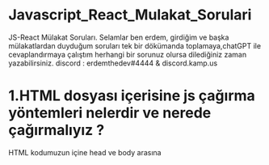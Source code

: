 # Javascript_React_Mulakat_Sorulari

JS-React Mülakat Soruları.
Selamlar ben erdem, girdiğim ve başka mülakatlardan duyduğum soruları tek bir dökümanda toplamaya,chatGPT ile cevaplandırmaya çalıştım herhangi bir sorunuz olursa dilediğiniz zaman yazabilirsiniz. discord : erdemthedev#4444 & discord.kamp.us

# 1.HTML dosyası içerisine js çağırma yöntemleri nelerdir ve nerede çağırmalıyız ?

HTML kodumuzun içine head ve body arasına <script> tagi içinde de yazabiliriz ya da 
Dışarıdan oluşturduğumuz js dosyasını html kodumuzun içinde çağırırız.(script src)
# 2.Semantic HTML nedir ?
Semantik HTML etiketleri Sayfadaki içeriğin hangi bölümü önemli, hangi kısım tamamlayıcı dolayısıyla öncelikli değil, hangi alan navigasyon için gibi soruların cevaplarının arama motorlarına bildirilmesini sağlayan HTML5, Google ve Bing gibi büyük arama motorları için önemli semantik ipuçları sağlayabiliyor. Ayrıca HTML5, arama motorlarına anlamlı bilgi iletilmesinin yanı sıra multimedya kullanımını da kolaylaştırarak ekstra uzantılara ihtiyaç duymadan interaktif sayfalar hazırlamanıza olanak sağlıyor.

# 3.Const — let — var farkları nelerdir ?

## VAR=>  ile tanımlanan değişkenler daha sonra değiştirilebilir.
	Kodun herhangi bir yerinde kullanılabilir ve birden fazla kullanılabilir
	Var ile tanımlanan değişlenler function scopetur yani fonksiyon içerisinde var kullanılarak tanımlanmış değişkenlere fonksiyon dışından erişilemez.
## LET = > ile tanımlanmış değişkenlere sadece tanımlandığı kapsamda ulaşılabilir yani block scope {}
	Süslü parantezin içerisidir , sonradan tekrar değiştirilebilir, aynı kapsam içerisinde sadece bir sefer tanımlanabilir tekrar tanımlanırsa kod hata verir.
## CONST => const ile tanımlanmış bir değişken let kullanımında olduğu gibi tanımlandığı kapsam (block scope) içerisinden erişilebilir ve bunun dışından erişimler 	sağlanmaz. const kelimesi aslında Constant yani Sabit anlamını taşımaktadır . Kullanıldığı kapsam içerisinde sabittir ve değiştirilemez .
# 4. Javascriptte hangi veri tipleri kullanılır
Javascript' de veri tutmak için kullandığımız javascript veri tiplerini 2 ayrı grupta ele alabiliriz. Basit Veri Tipleri: String, Number, Boolean ve undefined. Referans Tipler: Dizi, Nesne, Fonksiyon ve null veri tipleridir.

	# 5.Reference ve Primitive type arasındaki farklar.
	Eğer bir metoda primitive type bir parametre gönderiyorsak bu değer kopyalanarak gider. Metodun içinde değer değiştirilse bile orijinal değerde bir değişiklik 		olmaz. Reference type bir veri herhangi bir metoda parametre geçildiğinde nesne reference olarak gönderilir.
# 6. { }=== { } ne döner
JavaScript'te, {} === {} karşılaştırması "false" dönecektir. Çünkü bu iki nesne farklı bellek adreslerinde yer alırlar ve JavaScript bu iki nesnenin farklı olmasını sonucu olarak "false" döner. Eğer nesnelerin içerikleri aynı ise bu karşılaştırma için Object.is() veya lodash gibi kütüphanelerin "isEqual" metodları kullanılabilir.
# 7. { }== { } ne döner 
Ayrıca eşitlik operatörü (==) birçok durumda veri tiplerini dönüştürdükten sonra karşılaştırma yaparken,(===) eşitlik operatörü veri tiplerini dönüştürmeden karşılaştırma yapar.

# 8. Javascript ile dom elementlerine erişim methodları nelerdir ?
JavaScript ile DOM (Document Object Model) elementlerine erişmek için birkaç farklı yol vardır. Bunlar arasında en yaygın olanlar:
document.getElementById(): Bu metod, belirtilen id'ye sahip bir elementi döndürür. Örnek: var myElement = document.getElementById("myId");
document.getElementsByTagName(): Bu metod, belirtilen etiket adına sahip tüm elementleri döndürür. Örnek: var listItems = document.getElementsByTagName("li");
document.querySelector(): Bu metod, belirtilen CSS sorgusuna uyan ilk elementi döndürür. Örnek: var myElement = document.querySelector("#myId .myClass");
document.querySelectorAll(): Bu metod, belirtilen CSS sorgusuna uyan tüm elementleri döndürür. Örnek: var listItems = document.querySelectorAll("li.active");
element.getAttribute() : Bu metod, belirtilen özellik değerini döndürür. Örnek : var myAttribute = myElement.getAttribute("href");

# 9.javascript hoisting kavramını açıklayın
JavaScript içinde "hoisting" (yukseltme) kavramı, deklarasyonların çalışma zamanında yukarı taşınmasına denir. Bu, belirli bir kod bloğunda tanımlanan deklarasyonların, o kod bloğunun üst kısmına taşınmasına neden olur. Bu, deklarasyonların kod bloğunun herhangi bir yerinde kullanılabileceği anlamına gelir.
Örneğin, aşağıdaki kod bloğunda, "x" değişkeni tanımlanmadan önce kullanılmıştır:
console.log(x); // undefined var x = 5; 
Ancak JavaScript, bu kod bloğunu çalıştırırken, deklarasyonu yukarı taşıyarak aşağıdaki şekilde işlem yapar:
var x; console.log(x); // undefined x = 5; 
Bu nedenle, bu kod bloğunda "x" değişkeni tanımlanmadan önce kullanılmış olsa da, JavaScript hoisting sayesinde "x" değişkeni tanımlanmış olarak kabul eder ve "undefined" döndürür.
Ancak JavaScript sadece deklarasyonları yukarı taşır, atamaları taşımaz. Örneğin aşağıdaki kod bloğu hata verir:
console.log(x); // ReferenceError: x is not defined let x = 5; 
Bu nedenle, JavaScript'de hoisting sadece var ve function tipinde deklarasyonlar için geçerlidir.
# 10. Local storage ve Session Storage Kavramlarını açıklayın
JavaScript içinde "Local Storage" ve "Session Storage" kavramları, web tarayıcıları tarafından sağlanan veri depolama mekanizmalarıdır. Bu mekanizmalar, web uygulamaları için kullanıcı tarafından girilen verileri veya uygulamanın tarafından oluşturulan verileri depolamak için kullanılır.
"Local Storage": Bu mekanizma, verileri tarayıcının kapatılmasına kadar saklar. Bu, kullanıcının tarayıcıyı kapattıktan sonra bile uygulamanın verilerine erişebilmesini sağlar. Local Storage verileri depolamak için "localStorage" objesini kullanır. Örneğin, aşağıdaki kod bloğu "myData" adlı bir veriyi Local Storage'a kaydeder:
Session Storage": Bu mekanizma, verileri tarayıcının kapatılmasına veya sekme kapatılmasına kadar saklar. Bu, kullanıcının tarayıcıyı veya sekmeyi kapattıktan sonra verilerin kaybolmasını sağlar. Session Storage verileri depolamak için "sessionStorage" objesini kullanır. Örneğin, aşağıdaki kod bloğu "myData" adlı bir veriyi Session Storage'a kaydeder:

	# 11. Local Storage’da hangi tür veri tutabiliriz.Eğer elimizdeki veri uygun değilse ne yapabiliriz ?
Local Storage, web tarayıcıları tarafından sağlanan veri depolama mekanizmasıdır. Bu mekanizma, string veri tipinde verileri depolamak için kullanılır. Bu nedenle, Local Storage içinde sadece string veri tipinde verileri depolayabilirsiniz. Örneğin, sayılar, nesneler veya diziler gibi diğer veri tiplerini depolamak için dönüştürmeniz gerekir.
Elimizdeki veri uygun değilse, verileri dönüştürebilir veya başka bir veri depolama mekanizması kullanabilirsiniz. Örneğin, JSON.stringify() metodunu kullanarak nesneleri veya dizileri string veri tipine dönüştürebilirsiniz.

	let myData = {name: "John", age: 25}; localStorage.setItem("myData", JSON.stringify(myData));
# 12.Arrow Function nedir, sağladığı kolaylıklar nelerdir.
JavaScript'te, "arrow function" (ok işaretli fonksiyon) bir fonksiyon tanımı şeklidir. Bu fonksiyonlar, daha kısa ve okunaklı kod yazmak için kullanılır. Arrow function'lar, function anahtar kelimesi yerine => operatorü kullanılarak tanımlanır.
Aşağıdaki örnekte, "myFunction" adlı bir fonksiyon tanımlanmıştır:
function myFunction(a, b) { return a + b; } 
Bu fonksiyonu arrow function ile yazmak için
let myFunction = (a, b) => { return a + b; } 
Arrow function'lar sağladığı kolaylıklar arasında:
Kodun daha kısa ve okunaklı olmasıdır.
Arrow function'lar, "this" anahtar kelimesinin çalışma zamanında tanımlanmasını sağlar.
Arrow function'lar, "return" anahtar kelimesini atlayarak daha kısa kod yazmanıza olanak tanır.
Arrow function'lar, closure'ların oluşmasını kolaylaştırır. Bu closure'lar yerel değişkenlere erişim sağlar.
Arrow function'lar güncel bir javascript sürümünde kullanılması önerilir, çünkü eski javascript sürümlerinde çalışmayabilir.
Bu kolaylıklar ile arrow function'lar ile kod yazarken daha okunaklı, daha kısa ve daha mantıklı hale getirebilirsiniz.
# 13. Higher order functionlar nedir,nerelerde kullanırız 
JavaScript'te "higher-order function" (yüksek-seviye fonksiyon), bir fonksiyonun argüman olarak veya döndürdüğü değer olarak başka bir fonksiyonu kullanmasını ifade eder. Yüksek seviye fonksiyonlar, fonksiyonların parametre olarak veya döndürdüğü değer olarak fonksiyonları kullanmasını sağlar. Bu fonksiyonlar ile kodunuz daha esnek ve modüler hale getirilir.
İterasyon işlemleri: Örneğin, dizilerdeki elemanları gezmek için kullanılan "forEach", "map", "filter" gibi fonksiyonlar yüksek seviye fonksiyonlardır.
Asenkron işlemler: Örneğin, bir promise'in sonucunu elde etmek için kullanılan "then" ve "catch" gibi fonksiyonlar yüksek seviye fonksiyonlardır.
Recursion: Örneğin, kendini tekrarlamalı olarak çalışan fonksiyonlar yüksek seviye fonksiyonlar olarak kullanılabilir.

# 14.Call Stack ,heap,stack,event loop,callback queue kavramlarını açıklayın.
JavaScript'te, "call stack" (çağrı yığını) çalışan fonksiyonların veya işlemlerin yığınını ifade eder. JavaScript çalışırken, çalışan fonksiyonlar veya işlemler çağrı yığınına eklenir ve çalışması tamamlandığında çıkarılır. Bu, JavaScript'te çalışan işlemlerin geri izlenmesini ve hata ayıklama işlemlerini kolaylaştırırAynı zamanda, javascript'te recursion gibi yapılar kullanılırken çağrı yığını büyüyebilir. Recursive fonksiyonların her çağrısı çağrı yığınına eklenir ve işlem tamamlandığında çıkarılır. Bu nedenle, çok fazla recursion kullanımı çağrı yığını büyüdüğünden, "stack overflow" hatası oluşabilir.
Ayrıca, javascript'te "event loop" (etkinlik döngüsü) adı verilen bir mekanizma sayesinde, çağrı yığını büyümeden işlemlerin gerçekleştirilmesini sağlar. Bu mekanizma, işlemlerin gerçekleştirilmesini bekleyen işlemleri sıraya alır ve çağrı yığını boş olduğunda işlemleri gerçekleştirir. Bu sayede, çağrı yığını büyümeden uzun süreli veya yavaş işlemlerin gerçekleştirilmesi sağlanır.
Sonuç olarak, call stack Javascript'te çalışan fonksiyonlar veya işlemlerin geri izlenmesini ve hata ayıklama işlemlerini kolaylaştıran bir mekanizmadır. Ayrıca, recursion veya uzun süreli işlemlerin gerçekleştirilmesi için etkinlik döngüsü mekanizmasının kullanılması gerekir.
Heap: JavaScript programlama dillerinde, "Heap" (yığın) bellekte dinamik olarak alınan ve serbest bırakılan verileri depolayan bir alandır. Heap, veri yapılarının oluşturulduğu ve yönetildiği bir alandır. Örneğin, nesneler, diziler veya fonksiyonlar gibi veri yapıları heap bellekte depolanır.
Stack: JavaScript programlama dillerinde, "Stack" (yığın) fonksiyon çağrılarının veya işlemlerin gerçekleştirildiği yerdir. Stack, LIFO (Son Giren İlk Çıkar) yapısına sahiptir ve her çağrı veya işlem, stack'e eklenir ve tamamlandığında çıkarılır.
Event Loop: JavaScript programlama dillerinde, "Event Loop" (etkinlik döngüsü) çağrı yığını (stack) büyümeden işlemlerin gerçekleştirilmesini sağlar. Event loop, işlemlerin gerçekleştirilmesini bekleyen işlemleri sıraya alır ve çağrı yığını boş olduğunda işlemleri gerçekleştirir.
Callback Queue: JavaScript programlama dillerinde, "Callback Queue" (geri çağırma kuyruğu) işlemlerin gerçekleştirilmesini bekleyen geri çağırma fonksiyonlarının sıralandığı yerdir. Callback queue, event loop tarafından kontrol edilir ve çağrı yığını (stack) boş olduğunda geri çağırma fonksiyonları gerçekleştirilir.
# 15.Data fetching yöntemleri nelerdir.
JavaScript'te veri çekme yöntemleri arasında aşağıdakiler bulunur:
XMLHttpRequest (XHR) : Eski bir veri çekme yöntemidir ve XmlHttpRequest nesnesi kullanılarak gerçekleştirilir. Bu nesne, tarayıcının arka ucunda veri çekmek için kullanılır ve AJAX istekleri gerçekleştirmek için kullanılır.
Fetch API : Fetch API, XMLHttpRequest'in yerini alan modern bir veri çekme yöntemidir. Fetch API, JavaScript kodunuzda veri çekmek için kullanabileceğiniz bir dizi fonksiyon ve metodlar sunar.
Axios : Axios, bir JavaScript kütüphanesidir ve Fetch API'nin yerini alan bir alternatif olarak kullanılabilir. Axios, daha kullanışlı ve kolay kullanılabilir bir arayüz sunar.
jQuery : jQuery, JavaScript kütüphanesidir ve veri çekme işlemleri için kullanılabilir. jQuery, XMLHttpRequest veya Fetch API gibi alternatif yöntemlere göre daha kullanışlı ve kolay kullanılabilir bir arayüz sunar.
# 16.Bir fonksiyonu düzenli aralıklarla çalıştırmamızı sağlayan fonksiyonun adı nedir ? 
JavaScript'te bir fonksiyonu düzenli aralıklarla çalıştırmak için kullanabileceğiniz fonksiyon "setInterval()" dir. setInterval() fonksiyonu, belirtilen aralıkta belirtilen fonksiyonu tekrar tekrar çağırır. Örneğin, bir fonksiyonu her 5 saniyede bir çalıştırmak için setInterval() kullanabilirsiniz.

# 17. Bir fonksiyonu belirli bir gecikmeden sonra çalıştırmamızı sağlayan fonksiyonun adı nedir ?
JavaScript'te bir fonksiyonu belirli bir gecikmeden sonra çalıştırmak için kullanabileceğiniz fonksiyon "setTimeout()" dir. setTimeout() fonksiyonu, belirtilen zaman aralığı sonunda belirtilen fonksiyonu tek sefer çalıştırır. Örneğin, bir fonksiyonu 5 saniye sonra çalıştırmak için setTimeout() kullanabilirsiniz.
# 18.Consturcor Nedir ? 
JavaScript'te, "constructor" (yapıcı) fonksiyonlar, nesnelerin oluşturulduğu ve özelliklerinin atandığı yerdir. Bir constructor fonksiyonu, bir nesne oluşturulduğunda çağrılır ve nesnenin özelliklerini ve davranışlarını tanımlar. Constructor fonksiyonları, class'lar veya prototype yapısı kullanılarak oluşturulduğunda kullanılır. 
Örneğin, bir "Person" sınıfı oluşturalım ve yapıcı fonksiyonunu kullanalım:
class Person { constructor(name, age) { this.name = name; this.age = age; } }
 const person1 = new Person("John", 30); 
console.log(person1.name); 
// "John" 
console.log(person1.age);
 // 30 
Bu örnekte, "Person" sınıfının yapıcı fonksiyonu, "name" ve "age" adlı iki özellik alır ve bunları nesnenin özellikleri olarak atar. Bu nesne oluşturulduğunda, yapıcı fonksiyon otomatik olarak çalışır ve nesnenin "name" ve "age" özellikleri atanır.
# 19. Call,apply,bind kavramlarını açıklayınız
call()" metodu, bir fonksiyonu çağırmak için kullanılır ve ilk parametre olarak "this" değişkeninin değerini, diğer parametreler ise fonksiyonun gerçek parametrelerini alır.
apply()" metodu, "call()" metoduna benzer şekilde çalışır ancak fonksiyon parametrelerini dizi olarak alır.
bind()" metodu, bir fonksiyonu "this" değişkeninin değerini ve parametrelerini belirli bir değerle bağlamak için kullanılır. Bu metod, fonksiyonu çağırmaz ancak oluşan yeni fonksiyonu döndürür.
# 20.Babel nedir kullanmanın bize avantajları nelerdir ?
Babel, kodunuzu transpile ederken, JavaScript kodunuzu modern JavaScript özelliklerine dönüştürerek, tarayıcılar veya platformlar tarafından desteklenen daha eski JavaScript sürümlerine çevirebilir. Örneğin, ECMAScript 6 class'larını ve arrow functionlarını, ECMAScript 5'e dönüştürerek daha eski tarayıcılar veya platformlar tarafından desteklenen kod üretebilir. Ayrıca, Babel, kodunuzda kullandığınız özellikleri, desteklenmeyen tarayıcılar için polyfill (örnek kodlar) ile değiştirerek uyumlu hale getirebilir.




# 21.Dom ve Virtual DOM kavramlarını açıklayın
Document Object Model" (DOM), web sayfasının yapısını ve içeriğini programatik olarak değiştirmek için kullanılan bir API'dir. DOM, HTML veya XML belgelerini, bir ağaç yapısına dönüştürerek, belgenin elemanlarına veya özelliklerine programatik olarak erişmenizi sağlar. Örneğin, JavaScript kodunuzda bir HTML etiketine erişmek veya bir özellik değiştirmek için DOM kullanabilirsiniz.
"Virtual DOM" ise, JavaScript kodunuzda DOM'u yansıtmak için kullanılan bir veri yapısıdır. Virtual DOM, gerçek DOM'un yapısını ve içeriğini yansıtmak için kullanılır ve gerçek DOM ile senkronize edilir. Virtual DOM sayesinde, gerçek DOM'da yapılan değişiklikleri önceden simüle edebilir ve gerçek DOM'a yansıtmadan önce optimize edebilirsiniz.
# 22.prop ve component kavramlarını açıklayın
"Prop" (properties), React komponentleri arasında veri aktarımını sağlamak için kullanılan bir kavramdır. Bir React komponentine veri aktarmanız için, o komponentin "prop" olarak tanımladığı değişkenlere değer atayabilirsiniz. Örneğin, bir "Ad" ve "Soyad" prop'larına sahip bir "Kullanıc" komponenti oluşturabilirsiniz ve bu prop'ları "Kullanıc" komponenti içinde kullanabilirsiniz.
"Component" ise, React'te kullanılan bir kavramdır. React uygulamaları, birkaç düzeyde bileşenlerden oluşur. Her bileşen, bir parçası oluşturduğu daha büyük bir bileşenin içeriğidir. React bileşenleri, HTML veya JSX kodu içerebilir ve veri işleme, birleştirme veya görüntüleme işlemlerini gerçekleştirebilir. React bileşenleri, fonksiyonel veya sınıf tabanlı olabilir. Bir React bileşeni, kendi içinde diğer bileşenleri içerebilir veya diğer bileşenler tarafından çağrılabilir. Bu yapı sayesinde, uygulamanızı daha küçük parçalara bölerek, okunaklı ve maintainable yapabilirsiniz.
React bileşenleri, props ve state değişkenleri aracılığıyla veri alabilir ve bu verileri içeriğinde kullanabilir. Props, bileşenin dışarıdan veri almasını sağlar ve değiştirilemez. State ise bileşenin kendi içinde tuttuğu değişkenlerdir ve bileşenin içeriğini etkileyebilir. State değişkenleri bileşen tarafından yönetilir ve bileşen içinde değiştirilebilir.
# 23.React Prop Drilling nedir ?
"Prop drilling" (prop tunneling), React uygulamalarında veri aktarımı için kullanılan bir kavramdır. Bu terim, verinin uygulamanın farklı katmanları arasında geçerek, tüm bileşenler arasında verinin prop olarak aktarılmasını ifade eder. Örneğin, bir verinin uygulamanın en üst seviyesinde oluşturulduğu ve tüm alt seviyedeki bileşenlere prop olarak aktarılmasını ifade eder.
Bu yapı, verinin uygulamanın farklı katmanları arasında geçerek, tüm bileşenler arasında verinin prop olarak aktarılmasını ifade eder. Bu yapı, verinin uygulamanın en üst seviyesinde oluşturulduğu ve tüm alt seviyedeki bileşenlere prop olarak aktarılmasını ifade eder. Bu yapı sayesinde, bileşenler arasındaki veri aktarımı kolaylaşır ancak bileşenler arasındaki ilişki karmakarışık olabilir, yönetimi zorlaşır ve performans sorunlarına yol açabilir.
Bu yüzden, veri aktarımı için alternatif yöntemler önerilmektedir. Örneğin, context API veya Redux gibi veri yönetim kütüphanelerini kullanmak, veri aktarımını daha kontrollü ve okunaklı hale getirebilir.


# 24.Neden Hooklar component’in en yukarısında çağırılır.
React Hooks, fonksiyonel bileşenlerde state yönetimi veya lifecycle metodlarının kullanımını sağlar. Hooks, fonksiyonel bileşenlerde kullanıldığında, componentin en yukarısında çağrılması gerekir.
Bu, React'in bileşenin ne zaman re-render edileceğini belirlemek için kullandığı bileşen içeriğinin değişip değişmediğini anlamasına yardımcı olur. Hooklar, bileşenin her render edildiğinde çağrılır ve bu, state veya props değişkenlerinin değiştiğinde bileşenin yeniden render edilmesini sağlar.
Eğer Hookler componentin içinde yer alırsa, React hangi Hook'un ne zaman çalıştırılması gerektiğini belirleyemez ve bu da hata oluşmasına neden olabilir. Ayrıca, Hookların componentin en yukarısında çağrılması sayesinde, kodun okunaklılığı ve anlaşılırlığı arttırılmış olur.

	# 25. Class component ve functional component arasındaki farklar nelerdir ?
React bileşenleri, fonksiyonel veya sınıf tabanlı olarak yazılabilir. Bu iki yöntem arasındaki farklar şunlardır:
Fonksiyonel bileşenler: Fonksiyonel bileşenler, JavaScript fonksiyonları olarak yazılır ve props veya state değişkenlerini alabilirler. Fonksiyonel bileşenler, state yönetimi için useState() veya lifecycle metodları için useEffect() gibi React Hooks kullanabilirler. Fonksiyonel bileşenler, performans açısından daha avantajlıdır ve daha kolay okunur ve anlaşılır.
Sınıf bileşenler: Sınıf bileşenler, ES6 sınıfları olarak yazılır ve this anahtar kelimesi ile state ve lifecycle metodlarına erişebilirler. Sınıf bileşenler, performans açısından daha yavaş olabilir ve daha karmakarışık olabilir.
Sonuç olarak, iki yöntem arasında performans açısından fonksiyonal componentlar daha iyidir ancak sınıf tabanlı componentlar daha tanıdık olabileceğinden, yazarların tercihine göre her ikiside kullanılabilir.

	# 26.React Lifecylce metodları nelerdir.
React bileşenleri, bileşenin oluşturulduğu, güncellendiği veya silindiği zaman çağrılabilen lifecycle metodlarına sahiptir. Bu metodlar aracılığıyla bileşenin içeriği veya props/state değişkenleri güncellenebilir.React bileşenlerinin lifecycle metodları şunlardır:
componentDidMount(): Bileşen oluşturulduğu ve ilk kez DOM'a eklendiği zaman çağrılır. Bu metod, bileşenin ilk görüntülenmesi için gerekli olan veri veya işlemleri yapmak için kullanılabilir.
componentDidUpdate(): Bileşenin props veya state değişkenleri güncellendiği zaman çağrılır. Bu metod, bileşenin güncellenen verilerle yeniden render edilmesi için gerekli olan işlemleri yapmak için kullanılabilir.
componentWillUnmount(): Bileşen DOM'dan silindiği zaman çağrılır. Bu metod, bileşenin silinmesi sonrası gerekli olan işlemleri yapmak için kullanılabilir.
shouldComponentUpdate(): Bileşenin props veya state değişkenleri güncellendiği zaman çağrılır. Bu metod, bileşenin render edilip edilmeyeceğini belirlemek için kullanılabilir.
getDerivedStateFromProps(): Bileşenin props değişkenleri güncellendiği zaman çağrılır. Bu metod, bileşenin state değişkenlerini güncellemek için kullanılabilir.
Lifecycle metodları, sadece sınıf tabanlı componentlerde kullanılabilir.




	# 27.Syntetic Events Nedir ?
Synthetic Events, React bileşenlerinde DOM etkileşimleri için kullanılan bir event sistemidir. Synthetic Events, aslında JavaScript tarafından yönetilen ve DOM eventleri ile aynı davranış gösteren, JavaScript tarafından oluşturulan eventlerdir.
Bu sayede React bileşenleri, DOM eventleri ile aynı şekilde çalışır ve sadece JavaScript tarafından yönetilir. Bu sayede React, bileşenler arasındaki etkileşimleri ve eventleri daha kontrollü ve anlaşılır hale getirir. Aynı zamanda, Synthetic events ile browser farklılıklarının oluşmamasını ve kodun daha kolay test edilmesini sağlar.

	# 28. Build almak ne anlama gelir, build işlemi esnasında neler olur.
"Build" işlemi, bir yazılım projesinin üretim veya dağıtım için hazır hale getirilmesi anlamına gelir. Bu işlem, kaynak kodların derlenmesi, bağımlılıkların eklenmesi, dosya boyutlarının azaltılması ve diğer işlemlerin gerçekleştirilmesi olarak tanımlanabilir.
-Build işlemi esnasında genellikle şunlar gerçekleşir:
-Kaynak kodlar derlenir, transpile edilir ve minify edilir
-Bağımlılıklar yönetilir, gerekli paketler yüklenir ve projede kullanılan bağımlılıkların güncellenmesi sağlanır.
-Dosya boyutları azaltılır, gereksiz dosyalar silinir ve dosya adları optimize edilir
-Proje ayarları ve config dosyaları kontrol edilir ve güncellenir
-Testler çalıştırılır ve sonuçlar rapor edilir
-Proje üretim veya test ortamına deploy edilir.
Bu işlemlerin amacı, projeyi üretim veya dağıtım için hazır hale getirmektir. Bu sayede projede oluşan hatalar veya sorunlar önceden tespit edilir ve çözülür. Aynı zamanda proje daha hızlı ve daha az kaynak tüketen hale getirilir.

	# 29.Webpack Nedir ?
Webpack, JavaScript modül yükleyicisi ve paketleyicisidir. Bu araç, JavaScript, CSS, resim gibi dosyalarınızı modüller halinde tarayarak, bunları tek bir veya birden fazla dosyaya paketler. Bu sayede, tarayarak bulunan modülleri ve bağımlılıkları bir araya getirerek projenizin performansını arttırır.
Webpack, sadece JavaScript dosyalarını değil aynı zamanda HTML, CSS gibi diğer dosya türlerini de işleyebilir. Webpack ile, sadece projede kullanılan modülleri ve bağımlılıkları yükler, böylece proje hızlı ve küçük olur. Ayrıca Webpack ile, sadece tarayıcılar için çalışan kodları üreterek, eski tarayıcılar için gereksiz kodları üretmezsiniz.






 # 30. React memo,usememo,usecallback hooklarını açıklayınız.
React, performansı arttırmak için bazı Hook'lar sunar. Bunlar:
React.memo: Bu Hook, fonksiyonel bileşenlerin tekrar render edilmemesini sağlar. React.memo kullanarak, bileşenin props değişmeden önce render edilip edilmeyeceğini kontrol eder. Props değişmediyse, bileşen tekrar render edilmez. Bu sayede, uygulamanın performansı arttırılır.
useMemo: Bu Hook, belirli bir değerin değişmeden önce hesaplanıp hesaplanmayacağını kontrol eder. Eğer değer değişmediyse, önceki değer kullanılır. Bu sayede, performansı arttırmak için hesaplamaların tekrar yapılması engellenir.
useCallback: Bu Hook, belirli bir fonksiyonun değişmeden önce oluşturulup oluşturulmayacağını kontrol eder. Eğer fonksiyon veya fonksiyonun bağımlılıkları değişmediyse, önceki fonksiyon kullanılır. Bu sayede, performansı arttırmak için fonksiyonların tekrar oluşturulması engellenir.
Bu Hooklar sayesinde, React bileşenlerinin performansı arttırılır ve bileşenlerin yanıltıcı bir şekilde re-render edilmesi engellenir. Bu sayede, uygulamanın hızı ve verimliliği arttırılır.

	#31.State Menagement yöntemleri nelerdir ?
React uygulamalarında state yönetimi, uygulamanın veri durumunun nasıl tutulacağını ve nasıl yönetileceğini belirler. State management yöntemleri arasında en yaygın olanlar şunlardır:
Local state: Her bileşenin kendi içinde yer alan state'i yönetir. Bu yöntem, uygulamanın küçük ve basit olması durumunda kullanılabilir. Ancak, uygulama büyüdükçe, state yönetimi zorlaşabilir.
Context API: React'in kendi içinde yer alan bir yöntemdir. Bu yöntem, state'i kapsayan bir context oluşturulur ve bileşenler bu context'e bağlanır. Bu sayede, state'i yönetmek isteyen bileşenler context'e erişebilir. Bu yöntem, uygulama boyutu büyüdükçe daha pratik hale gelir.
Redux: React uygulamaları için popüler bir state management kütüphanesidir. Bu kütüphane, state'i tek bir noktada (store) yönetir ve bileşenler bu store'a erişir. Bu yöntem, uygulamanın büyüklüğünden bağımsız olarak kullanılabilir. Ancak, kurulumu ve kullanımı biraz daha zahmetli olabilir.
MobX: MobX, Redux ile benzer bir şekilde çalışır. Bu kütüphane de state'i tek bir noktada yönetir ve bileşenler bu state'e erişir. MobX, Redux'a göre daha az kurulum gerektirir ve kullanımı daha kolaydır.
Bu yöntemler arasında kullanılacak olanı, uygulamanın boyutu, ihtiyaçları ve geliştiricinin tercihi gibi faktörlere göre seçilir.

	# 32.Context API ve Redux Nedir,Farkları Nelerdir ?
Context API: React'in kendi içinde yer alan bir yöntemdir. Bu yöntem, state'i kapsayan bir context oluşturulur ve bileşenler bu context'e bağlanır. Bu sayede, state'i yönetmek isteyen bileşenler context'e erişebilir. Bu yöntem, uygulama boyutu büyüdükçe daha pratik hale gelir.
Redux: React uygulamaları için popüler bir state management kütüphanesidir. Bu kütüphane, state'i tek bir noktada (store) yönetir ve bileşenler bu store'a erişir. Redux, state'i tek bir yerde yönetir ve bileşenlerin state'e erişimini kontrol eder. Ayrıca, state'in geçmişini kaydetme ve geri dönme özellikleri de sağlar.
Context API, Redux'a göre daha az kurulum gerektirir ve kullanımı daha kolaydır. Ancak Redux daha esnek ve scalabilirdir ve kodun anlaşılmasını ve debuggability'i kolaylaştırır. Redux, özellikle uygulamanın büyüklüğü ve karmaşıklığı arttıkça daha yararlı olabilir.




	# 33. SSR,CSR,SSG kavramlarını açıklayın ?

SSR (Server-Side Rendering): Bu yöntem, uygulamanın sunucuda render edilmesini sağlar. Bu sayede, tarayıcıda uygulama ilk yüklendiğinde hızlı bir şekilde gösterilir. SSR, SEO'yu arttırmak ve tarayıcıda ilk yüklenmenin hızını arttırmak için kullanılır.
CSR (Client-Side Rendering): Bu yöntem, uygulamanın tarayıcıda render edilmesini sağlar. Bu sayede, tarayıcıda uygulama ilk yüklendiğinde yavaş bir şekilde gösterilir. Ancak, daha sonra uygulamanın hızı arttır.
SSG (Static Site Generation): Bu yöntem uygulamanın statik olarak üretilmesini sağlar. Bu sayede, uygulamanın hızı arttırılır ve SEO'yu arttırmak için kullanılır. Bu yöntem, özellikle blog veya haber siteleri gibi statik içerikli siteler için idealdir.
Bu kavramlar arasında farkları, uygulamanın nasıl yüklenir ve nasıl gösterilir. SSR ile sunucuda render edilir ve hızlı yüklenir, ancak daha büyük sunucu ihtiyacı vardır. CSR ise tarayıcıda render edilir ve daha sonra hızlı yüklenir, ancak ilk yükleme yavaş olabilir. SSG ise statik olarak üretilir ve hızlı yüklenir, ancak sadece statik içerikli siteler için kullanılabilir.








